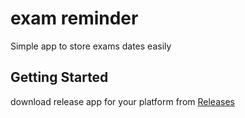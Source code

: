 # exam reminder

Simple app to store exams dates easily

## Getting Started

download release app for your platform from [Releases](https://github.com/LAITH343/exam-reminder/releases)
